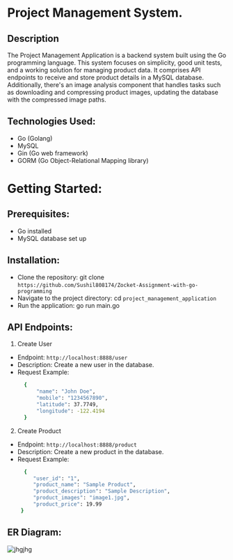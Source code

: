 # Project Management System.
## Description
The Project Management Application is a backend system built using the Go programming language. This system focuses on simplicity, good unit tests, and a working solution for managing product data. It comprises API endpoints to receive and store product details in a MySQL database. Additionally, there's an image analysis component that handles tasks such as downloading and compressing product images, updating the database with the compressed image paths.

## Technologies Used:
- Go (Golang)
- MySQL
- Gin (Go web framework)
- GORM (Go Object-Relational Mapping library)

# Getting Started:

## Prerequisites:
- Go installed
- MySQL database set up

## Installation:
- Clone the repository: git clone `https://github.com/Sushil808174/Zocket-Assignment-with-go-programming`
- Navigate to the project directory: cd `project_management_application`
- Run the application: go run main.go

## API Endpoints:
1. Create User
- Endpoint: `http://localhost:8888/user`
- Description: Create a new user in the database.
- Request Example:
    ```bash
      {
          "name": "John Doe",
          "mobile": "1234567890",
          "latitude": 37.7749,
          "longitude": -122.4194
      }

2. Create Product
- Endpoint: `http://localhost:8888/product`
- Description: Create a new product in the database.
- Request Example:
     ```bash
       {
          "user_id": "1",
          "product_name": "Sample Product",
          "product_description": "Sample Description",
          "product_images": "image1.jpg",
          "product_price": 19.99
      }

## ER Diagram:
![jhgjhg](https://github.com/Sushil808174/Zocket-Assignment-with-go-programming/assets/115461689/1c081f96-c08c-46fc-913f-fc77b087108d)




